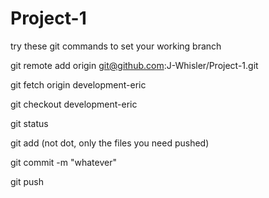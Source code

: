 # Project-1

try these git commands to set your working branch

git remote add origin git@github.com:J-Whisler/Project-1.git

git fetch origin development-eric

git checkout development-eric

git status 

git add (not dot, only the files you need pushed)

git commit -m "whatever" 

git push


